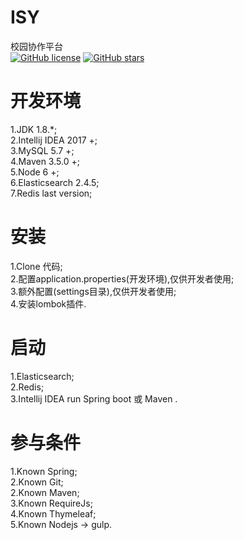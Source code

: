 # ISY
校园协作平台  
[![GitHub license](https://img.shields.io/badge/license-MIT-blue.svg)](https://raw.githubusercontent.com/zbeboy/ISY/v11/LICENSE) 
[![GitHub stars](https://img.shields.io/github/stars/zbeboy/ISY.svg)](https://github.com/zbeboy/ISY/stargazers)
# 开发环境
1.JDK 1.8.*;  
2.Intellij IDEA 2017 +;  
3.MySQL 5.7 +;  
4.Maven 3.5.0 +;  
5.Node 6 +;  
6.Elasticsearch 2.4.5;  
7.Redis last version;  
# 安装
1.Clone 代码;  
2.配置application.properties(开发环境),仅供开发者使用;  
3.额外配置(settings目录),仅供开发者使用;  
4.安装lombok插件.
# 启动
1.Elasticsearch;  
2.Redis;  
3.Intellij IDEA run Spring boot 或 Maven .  
# 参与条件
1.Known Spring;  
2.Known Git;  
2.Known Maven;  
3.Known RequireJs;  
4.Known Thymeleaf;  
5.Known Nodejs -> gulp.  
